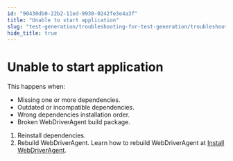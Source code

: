 ```yaml
---
id: "90430db0-22b2-11ed-9930-0242fe3e4a3f"
title: "Unable to start application"
slug: "test-generation/troubleshooting-for-test-generation/troubleshoot-mobile-automated-testing/unable-to-start-application"
hide_title: true
---
```


# <a id="troubleshooting-4166" class="anchor_top_offset"/><a id="ariaid-title1" class="anchor_top_offset"/>Unable to start application

<div xmlns="http://www.w3.org/1999/xhtml" className="bodydiv troubleSolution"><section className="section cause"><p className="p">This happens when:</p><ul className="ul"><li className="li">Missing one or more dependencies.</li><li className="li">Outdated or incompatible dependencies.</li><li className="li">Wrong dependencies installation order.</li><li className="li">Broken WebDriverAgent build package.</li></ul></section><section className="section remedy"><ol className="ol steps"><li className="li step"><span className="ph cmd">Reinstall dependencies.</span></li><li className="li step"><span className="ph cmd">Rebuild WebDriverAgent. Learn how to rebuild WebDriverAgent at <a className="xref" href="/test-generation/manage-projects/set-up-projects/mobile-testing/ios/mobile-install-webdriveragent-for-real-ios-devices">Install WebDriverAgent</a>.</span></li></ol></section></div>
